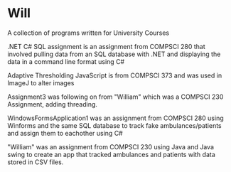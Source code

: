 # Will
A collection of programs written for University Courses

.NET C# SQL assignment is an assignment from COMPSCI 280 that involved pulling data from an SQL database with .NET and displaying the data in a command line format using C#

Adaptive Thresholding JavaScript is from COMPSCI 373 and was used in ImageJ to alter images

Assignment3 was following on from "William" which was a COMPSCI 230 Assignment, adding threading.

WindowsFormsApplication1 was an assignment from COMPSCI 280 using Winforms and the same SQL database to track fake ambulances/patients and assign them to eachother using C#

"William"  was an assignment from COMPSCI 230 using Java and Java swing to create an app that tracked ambulances and patients with data stored in CSV files.

